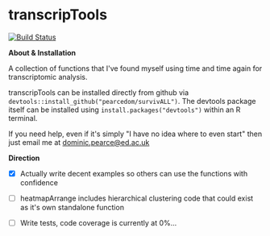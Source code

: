 transcripTools
================

[![Build Status](https://travis-ci.org/abc-igmm/transcripTools.svg?branch=master)](https://travis-ci.org/abc-igmm/transcripTools)

**About & Installation**

A collection of functions that I've found myself using time and time again for transcriptomic analysis.

transcripTools can be installed directly from github via `devtools::install_github("pearcedom/survivALL")`. The devtools package itself can be installed using `install.packages("devtools")` within an R terminal.

If you need help, even if it's simply "I have no idea where to even start" then just email me at dominic.pearce@ed.ac.uk

**Direction**

- [x] Actually write decent examples so others can use the functions with confidence
- [ ] heatmapArrange includes hierarchical clustering code that could exist as it's own standalone function
- [ ] Write tests, code coverage is currently at 0%...


